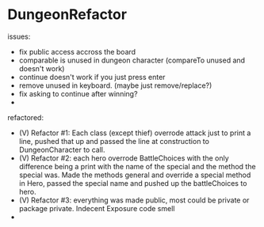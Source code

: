 # DungeonRefactor

issues:
- fix public access accross the board
- comparable is unused in dungeon character (compareTo unused and doesn't work)
- continue doesn't work if you just press enter
- remove unused in keyboard. (maybe just remove/replace?)
- fix asking to continue after winning?
- 

refactored:
- (V) Refactor #1: Each class (except thief) overrode attack just to print a line, pushed that up and passed the line at construction to DungeonCharacter to call.
- (V) Refactor #2: each hero overrode BattleChoices with the only difference being a print with the name of the special and the method the special was. Made the methods general and override a special method in Hero, passed the special name and pushed up the battleChoices to hero.
- (V) Refactor #3: everything was made public, most could be private or package private. Indecent Exposure code smell 
-
